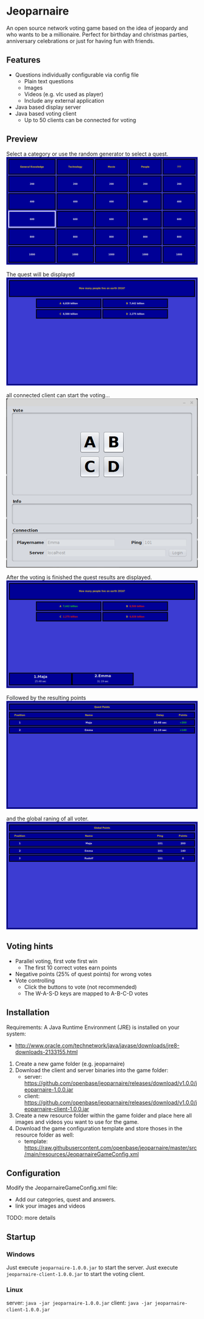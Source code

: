 # Jeoparnaire

An open source network voting game based on the idea of jeopardy and who wants to be a millionaire.
Perfect for birthday and christmas parties, anniversary celebrations or just for having fun with friends.

## Features 

* Questions individually configurable via config file
  * Plain text questions
  * Images
  * Videos (e.g. vlc used as player)
  * Include any external application
* Java based display server
* Java based voting client
  * Up to 50 clients can be connected for voting

## Preview

Select a category or use the random generator to select a quest.
![](https://raw.githubusercontent.com/openbase/jeoparnaire/master/docs/images/jeoparnaire-overview.png)

The quest will be displayed
![](https://raw.githubusercontent.com/openbase/jeoparnaire/master/docs/images/jeoparnaire-quest.png)

all connected client can start the voting...
![](https://raw.githubusercontent.com/openbase/jeoparnaire/master/docs/images/jeoparnaire-client.png)

After the voting is finished the quest results are displayed.
![](https://raw.githubusercontent.com/openbase/jeoparnaire/master/docs/images/jeoparnaire-quest-result.png)

Followed by the resulting points
![](https://raw.githubusercontent.com/openbase/jeoparnaire/master/docs/images/jeoparnaire-points-quest.png)

and the global raning of all voter.
![](https://raw.githubusercontent.com/openbase/jeoparnaire/master/docs/images/jeoparnaire-point-global.png)

## Voting hints

* Parallel voting, first vote first win
  * The first 10 correct votes earn points
* Negative points (25% of quest points) for wrong votes
* Vote controlling
  * Click the buttons to vote (not recommended)
  * The W-A-S-D keys are mapped to A-B-C-D votes
  
## Installation

Requirements: A Java Runtime Environment (JRE) is installed on your system:
* http://www.oracle.com/technetwork/java/javase/downloads/jre8-downloads-2133155.html

1. Create a new game folder (e.g. jeoparnaire)
2. Download the client and server binaries into the game folder:
   * server: https://github.com/openbase/jeoparnaire/releases/download/v1.0.0/jeoparnaire-1.0.0.jar
   * client: https://github.com/openbase/jeoparnaire/releases/download/v1.0.0/jeoparnaire-client-1.0.0.jar
3. Create a new resource folder within the game folder and place here all images and videos you want to use for the game.
4. Download the game configuration template and store thoses in the resource folder as well:
   * template: https://raw.githubusercontent.com/openbase/jeoparnaire/master/src/main/resources/JeoparnaireGameConfig.xml

## Configuration

Modify the JeoparnaireGameConfig.xml file:
* Add our categories, quest and answers.
* link your images and videos

TODO: more details

## Startup

### Windows

Just execute ``jeoparnaire-1.0.0.jar`` to start the server.
Just execute ``jeoparnaire-client-1.0.0.jar`` to start the voting client.

### Linux

server: ``java -jar jeoparnaire-1.0.0.jar``
client: ``java -jar jeoparnaire-client-1.0.0.jar``
